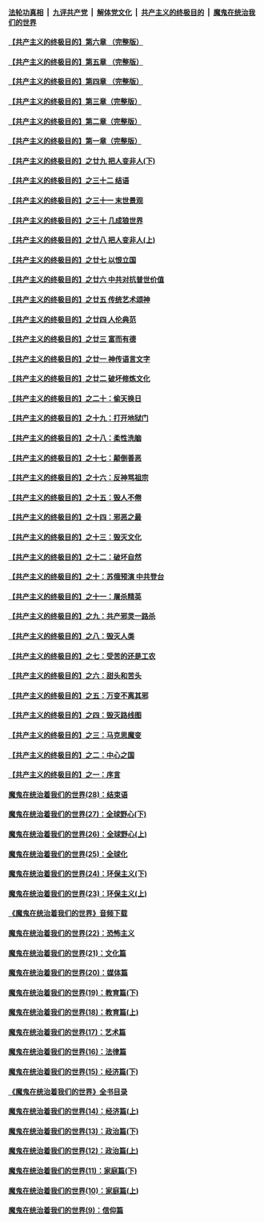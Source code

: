 ####  [法轮功真相](../../../../basic/blob/master/README.md?t=06111402) &nbsp;|&nbsp; [九评共产党](../../../../9ping.md/blob/master/README.md?t=06111402) &nbsp;|&nbsp; [解体党文化](../../../../jtdwh.md/blob/master/README.md?t=06111402)  &nbsp;|&nbsp; [共产主义的终极目的](../../../../gczydzjmd.md/blob/master/README.md?t=06111402) &nbsp;|&nbsp; [魔鬼在统治我们的世界](../../../../mgztzwmdsj.md/blob/master/README.md?t=06111402) 

#### [【共产主义的终极目的】第六章 （完整版）](../pages/nsc422/n11428913.md?t=06111402) 

#### [【共产主义的终极目的】第五章 （完整版）](../pages/nsc422/n11428912.md?t=06111402) 

#### [【共产主义的终极目的】第四章 （完整版）](../pages/nsc422/n11428907.md?t=06111402) 

#### [【共产主义的终极目的】第三章（完整版）](../pages/nsc422/n11428848.md?t=06111402) 

#### [【共产主义的终极目的】第二章（完整版）](../pages/nsc422/n11428831.md?t=06111402) 

#### [【共产主义的终极目的】第一章（完整版）](../pages/nsc422/n11417651.md?t=06111402) 

#### [【共产主义的终极目的】之廿九 把人变非人(下)](../pages/nsc422/n11344140.md?t=06111402) 

#### [【共产主义的终极目的】之三十二 结语](../pages/nsc422/n11360535.md?t=06111402) 

#### [【共产主义的终极目的】之三十一 末世景观](../pages/nsc422/n11351129.md?t=06111402) 

#### [【共产主义的终极目的】之三十 几成狼世界](../pages/nsc422/n11348280.md?t=06111402) 

#### [【共产主义的终极目的】之廿八 把人变非人(上)](../pages/nsc422/n11340492.md?t=06111402) 

#### [【共产主义的终极目的】之廿七 以恨立国](../pages/nsc422/n11336944.md?t=06111402) 

#### [【共产主义的终极目的】之廿六 中共对抗普世价值](../pages/nsc422/n11324785.md?t=06111402) 

#### [【共产主义的终极目的】之廿五 传统艺术颂神](../pages/nsc422/n11296396.md?t=06111402) 

#### [【共产主义的终极目的】之廿四 人伦典范](../pages/nsc422/n11296397.md?t=06111402) 

#### [【共产主义的终极目的】之廿三 富而有德](../pages/nsc422/n11283598.md?t=06111402) 

#### [【共产主义的终极目的】之廿一 神传语言文字](../pages/nsc422/n11263265.md?t=06111402) 

#### [【共产主义的终极目的】之廿二 破坏修炼文化](../pages/nsc422/n11245728.md?t=06111402) 

#### [【共产主义的终极目的】之二十：偷天换日](../pages/nsc422/n11238846.md?t=06111402) 

#### [【共产主义的终极目的】之十九：打开地狱门](../pages/nsc422/n11206376.md?t=06111402) 

#### [【共产主义的终极目的】之十八：柔性洗脑](../pages/nsc422/n11199994.md?t=06111402) 

#### [【共产主义的终极目的】之十七：颠倒善恶](../pages/nsc422/n11179782.md?t=06111402) 

#### [【共产主义的终极目的】之十六：反神骂祖宗](../pages/nsc422/n11166798.md?t=06111402) 

#### [【共产主义的终极目的】之十五：毁人不倦](../pages/nsc422/n11166792.md?t=06111402) 

#### [【共产主义的终极目的】之十四：邪恶之最](../pages/nsc422/n11150249.md?t=06111402) 

#### [【共产主义的终极目的】之十三：毁灭文化](../pages/nsc422/n11135227.md?t=06111402) 

#### [【共产主义的终极目的】之十二：破坏自然](../pages/nsc422/n11135214.md?t=06111402) 

#### [【共产主义的终极目的】之十：苏俄预演 中共登台](../pages/nsc422/n11118424.md?t=06111402) 

#### [【共产主义的终极目的】之十一：屠杀精英](../pages/nsc422/n11118442.md?t=06111402) 

#### [【共产主义的终极目的】之九：共产邪灵一路杀](../pages/nsc422/n11114139.md?t=06111402) 

#### [【共产主义的终极目的】之八：毁灭人类](../pages/nsc422/n11108503.md?t=06111402) 

#### [【共产主义的终极目的】之七：受苦的还是工农](../pages/nsc422/n11101809.md?t=06111402) 

#### [【共产主义的终极目的】之六：甜头和苦头](../pages/nsc422/n11096971.md?t=06111402) 

#### [【共产主义的终极目的】之五：万变不离其邪](../pages/nsc422/n11091285.md?t=06111402) 

#### [【共产主义的终极目的】之四：毁灭路线图](../pages/nsc422/n11086284.md?t=06111402) 

#### [【共产主义的终极目的】之三：马克思魔变](../pages/nsc422/n11061941.md?t=06111402) 

#### [【共产主义的终极目的】之二：中心之国](../pages/nsc422/n11047728.md?t=06111402) 

#### [【共产主义的终极目的】之一：序言](../pages/nsc422/n11086077.md?t=06111402) 

#### [魔鬼在统治着我们的世界(28)：结束语](../pages/nsc422/n10936246.md?t=06111402) 

#### [魔鬼在统治着我们的世界(27)：全球野心(下)](../pages/nsc422/n10928319.md?t=06111402) 

#### [魔鬼在统治着我们的世界(26)：全球野心(上)](../pages/nsc422/n10900318.md?t=06111402) 

#### [魔鬼在统治着我们的世界(25)：全球化](../pages/nsc422/n10788205.md?t=06111402) 

#### [魔鬼在统治着我们的世界(24)：环保主义(下)](../pages/nsc422/n10695307.md?t=06111402) 

#### [魔鬼在统治着我们的世界(23)：环保主义(上)](../pages/nsc422/n10688613.md?t=06111402) 

#### [《魔鬼在统治着我们的世界》音频下载](../pages/nsc422/n10635553.md?t=06111402) 

#### [魔鬼在统治着我们的世界(22)：恐怖主义](../pages/nsc422/n10614727.md?t=06111402) 

#### [魔鬼在统治着我们的世界(21)：文化篇](../pages/nsc422/n10597706.md?t=06111402) 

#### [魔鬼在统治着我们的世界(20)：媒体篇](../pages/nsc422/n10586579.md?t=06111402) 

#### [魔鬼在统治着我们的世界(19)：教育篇(下)](../pages/nsc422/n10564808.md?t=06111402) 

#### [魔鬼在统治着我们的世界(18)：教育篇(上)](../pages/nsc422/n10526970.md?t=06111402) 

#### [魔鬼在统治着我们的世界(17)：艺术篇](../pages/nsc422/n10499093.md?t=06111402) 

#### [魔鬼在统治着我们的世界(16)：法律篇](../pages/nsc422/n10485969.md?t=06111402) 

#### [魔鬼在统治着我们的世界(15)：经济篇(下)](../pages/nsc422/n10469975.md?t=06111402) 

#### [《魔鬼在统治着我们的世界》全书目录](../pages/nsc422/n10464261.md?t=06111402) 

#### [魔鬼在统治着我们的世界(14)：经济篇(上)](../pages/nsc422/n10457370.md?t=06111402) 

#### [魔鬼在统治着我们的世界(13)：政治篇(下)](../pages/nsc422/n10448270.md?t=06111402) 

#### [魔鬼在统治着我们的世界(12)：政治篇(上)](../pages/nsc422/n10444576.md?t=06111402) 

#### [魔鬼在统治着我们的世界(11)：家庭篇(下)](../pages/nsc422/n10440961.md?t=06111402) 

#### [魔鬼在统治着我们的世界(10)：家庭篇(上)](../pages/nsc422/n10435448.md?t=06111402) 

#### [魔鬼在统治着我们的世界(9)：信仰篇](../pages/nsc422/n10432159.md?t=06111402) 

